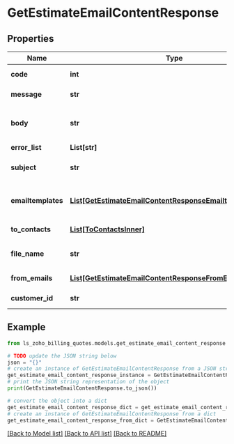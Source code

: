 # GetEstimateEmailContentResponse


## Properties

Name | Type | Description | Notes
------------ | ------------- | ------------- | -------------
**code** | **int** |  | [optional] [readonly] 
**message** | **str** |  | [optional] [readonly] 
**body** | **str** | Body/content of an email has to be sent. | [optional] 
**error_list** | **List[str]** | Error list | [optional] 
**subject** | **str** | Subject of an email has to be sent. | [optional] 
**emailtemplates** | [**List[GetEstimateEmailContentResponseEmailtemplatesInner]**](GetEstimateEmailContentResponseEmailtemplatesInner.md) | Email template used in the quote | [optional] 
**to_contacts** | [**List[ToContactsInner]**](ToContactsInner.md) | Email recepients | [optional] 
**file_name** | **str** | The name of the file to be attached | [optional] 
**from_emails** | [**List[GetEstimateEmailContentResponseFromEmailsInner]**](GetEstimateEmailContentResponseFromEmailsInner.md) | Emails received | [optional] 
**customer_id** | **str** | Customer ID on the quote. | [optional] 

## Example

```python
from ls_zoho_billing_quotes.models.get_estimate_email_content_response import GetEstimateEmailContentResponse

# TODO update the JSON string below
json = "{}"
# create an instance of GetEstimateEmailContentResponse from a JSON string
get_estimate_email_content_response_instance = GetEstimateEmailContentResponse.from_json(json)
# print the JSON string representation of the object
print(GetEstimateEmailContentResponse.to_json())

# convert the object into a dict
get_estimate_email_content_response_dict = get_estimate_email_content_response_instance.to_dict()
# create an instance of GetEstimateEmailContentResponse from a dict
get_estimate_email_content_response_from_dict = GetEstimateEmailContentResponse.from_dict(get_estimate_email_content_response_dict)
```
[[Back to Model list]](../README.md#documentation-for-models) [[Back to API list]](../README.md#documentation-for-api-endpoints) [[Back to README]](../README.md)


